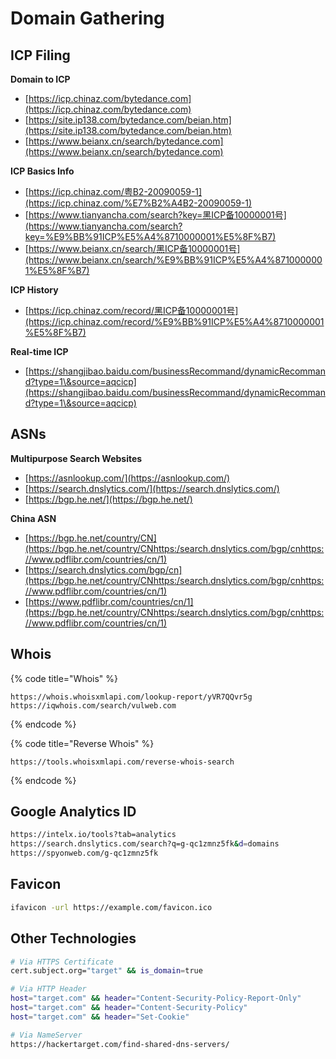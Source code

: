 # Domain Gathering

## ICP Filing

**Domain to ICP**

* [https://icp.chinaz.com/bytedance.com](https://icp.chinaz.com/bytedance.com)
* [https://site.ip138.com/bytedance.com/beian.htm](https://site.ip138.com/bytedance.com/beian.htm)
* [https://www.beianx.cn/search/bytedance.com](https://www.beianx.cn/search/bytedance.com)

**ICP Basics Info**

* [https://icp.chinaz.com/粤B2-20090059-1](https://icp.chinaz.com/%E7%B2%A4B2-20090059-1)
* [https://www.tianyancha.com/search?key=黑ICP备10000001号](https://www.tianyancha.com/search?key=%E9%BB%91ICP%E5%A4%8710000001%E5%8F%B7)
* [https://www.beianx.cn/search/黑ICP备10000001号](https://www.beianx.cn/search/%E9%BB%91ICP%E5%A4%8710000001%E5%8F%B7)

**ICP History**

* [https://icp.chinaz.com/record/黑ICP备10000001号](https://icp.chinaz.com/record/%E9%BB%91ICP%E5%A4%8710000001%E5%8F%B7)

**Real-time ICP**

* [https://shangjibao.baidu.com/businessRecommand/dynamicRecommand?type=1\&source=aqcicp](https://shangjibao.baidu.com/businessRecommand/dynamicRecommand?type=1\&source=aqcicp)

## ASNs

**Multipurpose Search Websites**

* [https://asnlookup.com/](https://asnlookup.com/)
* [https://search.dnslytics.com/](https://search.dnslytics.com/)
* [https://bgp.he.net/](https://bgp.he.net/)

**China ASN**

* [https://bgp.he.net/country/CN](https://bgp.he.net/country/CNhttps:/search.dnslytics.com/bgp/cnhttps://www.pdflibr.com/countries/cn/1)
* [https://search.dnslytics.com/bgp/cn](https://bgp.he.net/country/CNhttps:/search.dnslytics.com/bgp/cnhttps://www.pdflibr.com/countries/cn/1)
* [https://www.pdflibr.com/countries/cn/1](https://bgp.he.net/country/CNhttps:/search.dnslytics.com/bgp/cnhttps://www.pdflibr.com/countries/cn/1)

## Whois

{% code title="Whois" %}
```
https://whois.whoisxmlapi.com/lookup-report/yVR7QQvr5g
https://iqwhois.com/search/vulweb.com
```
{% endcode %}

{% code title="Reverse Whois" %}
```
https://tools.whoisxmlapi.com/reverse-whois-search
```
{% endcode %}

## Google Analytics ID

```bash
https://intelx.io/tools?tab=analytics
https://search.dnslytics.com/search?q=g-qc1zmnz5fk&d=domains
https://spyonweb.com/g-qc1zmnz5fk
```

## Favicon

```bash
ifavicon -url https://example.com/favicon.ico
```

## Other Technologies

```bash
# Via HTTPS Certificate
cert.subject.org="target" && is_domain=true

# Via HTTP Header
host="target.com" && header="Content-Security-Policy-Report-Only"
host="target.com" && header="Content-Security-Policy"
host="target.com" && header="Set-Cookie"

# Via NameServer
https://hackertarget.com/find-shared-dns-servers/
```
